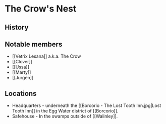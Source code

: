 # The Crow's Nest
## History

## Notable members
- [[Vetrix Lesana]] a.k.a. The Crow
- [[Clover]]
- [[Ussa]]
- [[Marty]]
- [[Jurgen]]

## Locations
- Headquarters - underneath the [[Borcorio - The Lost Tooth Inn.jpg|Lost Tooth Inn]] in the Egg Water district of [[Borcorio]].
- Safehouse - In the swamps outside of [[Walinley]].